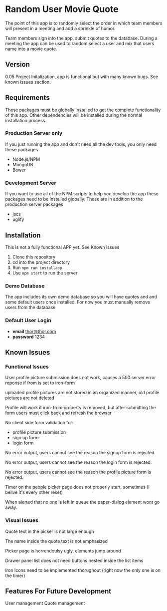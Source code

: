 # Random User Movie Quote

The point of this app is to randomly select the order in which team members will present in a meeting and add a sprinkle of humor.

Team members sign into the app, submit quotes to the database. During a meeting the app can be used to random select a user and mix that users name into a movie quote.

## Version

0.05 Project Initalization, app is functional but with many known bugs. See known issues section.

## Requirements

These packages must be globally installed to get the complete functionality of this app. Other dependencies will be installed during the normal installation process.

### Production Server only

If you just running the app and don't need all the dev tools, you only need these packages

* Node.js/NPM
* MongoDB
* Bower

### Development Server

If you want to use all of the NPM scripts to help you develop the app these packages need to be installed globally. These are in addition to the production server packages

* jscs
* uglify

## Installation

This is not a fully functional APP yet. See Known issues

1. Clone this repository
2. cd into the project directory
3. Run `npm run installapp`
4. Use `npm start` to run the server

### Demo Database

The app includes its own demo database so you will have quotes and and some default users once installed. For now you must manually remove users from the database

### Default User Login
 * __email__  thor@thor.com
 * __password__ 1234

## Known Issues

### Functional Issues
 
User profile picture submission does not work, causes a 500 server error reponse if from is set to iron-form

uploaded profile pictures are not stored in an organized manner, old profile pictures are not deleted

Profile will work if iron-from property is removed, but after submitting the form users must click back and refresh the browser

No client side form validation for:
 
 * profile picture submission
 * sign up form
 * login form
 
No error output, users cannot see the reason the signup form is rejected.

No error output, users cannot see the reason the login form is rejected.

No error output, users cannot see the reason the profile picture form is rejected.

Timer on the people picker page does not properly start, sometimes (I belive it's every other reset)

When alerted that no one is left in queue the paper-dialog element wont go away.
 
### Visual Issues
 
Quote text in the picker is not large enough

The name inside the quote text is not emphasized

Picker page is horrendoulsy ugly, elements jump around

Drawer panel list does not need buttons nested inside the list items

Iron Icons need to be implemented thorughout (right now the only one is on the timer)

## Features For Future Development

User management
Quote management
